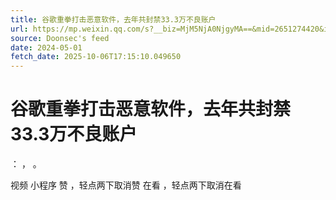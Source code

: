 ```yaml
---
title: 谷歌重拳打击恶意软件，去年共封禁33.3万不良账户
url: https://mp.weixin.qq.com/s?__biz=MjM5NjA0NjgyMA==&mid=2651274420&idx=2&sn=17521e761402458cd2c2fdcd17cdd635
source: Doonsec's feed
date: 2024-05-01
fetch_date: 2025-10-06T17:15:10.049650
---
```


# 谷歌重拳打击恶意软件，去年共封禁33.3万不良账户

：
，
。

视频
小程序
赞
，轻点两下取消赞
在看
，轻点两下取消在看